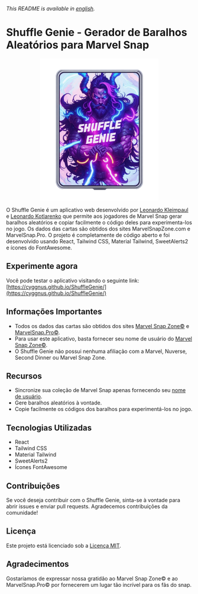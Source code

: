 _This README is available in [english](https://github.com/Cyggnus/ShuffleGenie/blob/main/README.md)._

# Shuffle Genie - Gerador de Baralhos Aleatórios para Marvel Snap

<div align="center">
  <a href="https://github.com/Cyggnus/ShuffleGenie">
    <img src="https://github.com/Cyggnus/ShuffleGenie/blob/main/src/Img/cardHome.webp" alt="ShuffleGenie escrito em uma carta com um viking no fundo" width="320" height="384" />
  </a>
</div>

O Shuffle Genie é um aplicativo web desenvolvido por [Leonardo Kleimpaul](https://github.com/LeonardoKleimpaul) e [Leonardo Kotlarenko](https://github.com/lkotlarenko) que permite aos jogadores de Marvel Snap gerar baralhos aleatórios e copiar facilmente o código deles para experimenta-los no jogo. 
Os dados das cartas são obtidos dos sites MarvelSnapZone.com e MarvelSnap.Pro. O projeto é completamente de código aberto e foi desenvolvido usando React, Tailwind CSS, Material Tailwind, SweetAlerts2 e ícones do FontAwesome.

## Experimente agora

Você pode testar o aplicativo visitando o seguinte link:
[https://cyggnus.github.io/ShuffleGenie/](https://cyggnus.github.io/ShuffleGenie/)

## Informações Importantes

- Todos os dados das cartas são obtidos dos sites [Marvel Snap Zone©](https://marvelsnapzone.com/) e [MarvelSnap.Pro©](https://marvelsnap.pro/).
- Para usar este aplicativo, basta fornecer seu nome de usuário do [Marvel Snap Zone©](https://marvelsnapzone.com/users/).
- O Shuffle Genie não possui nenhuma afiliação com a Marvel, Nuverse, Second Dinner ou Marvel Snap Zone.

## Recursos

- Sincronize sua coleção de Marvel Snap apenas fornecendo seu [nome de usuário](https://marvelsnapzone.com/users/).
- Gere baralhos aleatórios à vontade.
- Copie facilmente os códigos dos baralhos para experimentá-los no jogo.

## Tecnologias Utilizadas

- React
- Tailwind CSS
- Material Tailwind
- SweetAlerts2
- Ícones FontAwesome

## Contribuições

Se você deseja contribuir com o Shuffle Genie, sinta-se à vontade para abrir issues e enviar pull requests. Agradecemos contribuições da comunidade!

## Licença

Este projeto está licenciado sob a [Licença MIT](https://github.com/Cyggnus/ShuffleGenie/blob/main/LICENSE).

## Agradecimentos

Gostaríamos de expressar nossa gratidão ao Marvel Snap Zone© e ao MarvelSnap.Pro© por fornecerem um lugar tão incrível para os fãs do snap.
